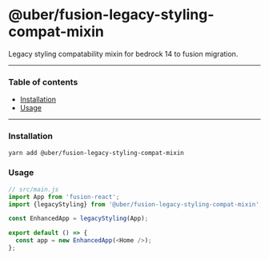 # @uber/fusion-legacy-styling-compat-mixin

Legacy styling compatability mixin for bedrock 14 to fusion migration.

---

### Table of contents

* [Installation](#installation)
* [Usage](#usage)

---

### Installation

```
yarn add @uber/fusion-legacy-styling-compat-mixin
```

### Usage

```js
// src/main.js
import App from 'fusion-react';
import {legacyStyling} from '@uber/fusion-legacy-styling-compat-mixin';

const EnhancedApp = legacyStyling(App);

export default () => {
  const app = new EnhancedApp(<Home />);
};
```
